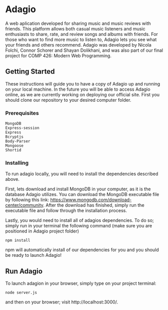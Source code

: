 # Adagio

A web aplication developed for sharing music and music reviews with friends. This platform allows both casual music listeners and music enthusiasts to share, rate, and review songs and albums with friends. For those who want to find more music to listen to, Adagio lets you see what your friends and others recommend. Adagio was developed by Nicola Folchi, Connor Schorer and Shayan Dolikhani, and was also part of our final project for COMP 426: Modern Web Programming.

## Getting Started

These instructions will guide you to have a copy of Adagio up and running on your local machine. In the future you will be able to access Adagio online, as we are currently working on deploying our official site. First you should clone our repository to your desired computer folder.

### Prerequisites


```
MongoDB
Express-session
Express
Bcryptjs
Body-Parser
Mongoose
Shortid
```

### Installing

To run adagio locally, you will need to install the dependencies described above.

First, lets download and install MongoDB in your computer, as it is the database Adagio utilizes. You can download the MongoDB executable file by following this link: https://www.mongodb.com/download-center/community. After the download has finished, simply run the executable file and follow through the installation process.

Lastly, you would need to install all of adagios dependencies. To do so; simply run in your terminal the following command (make sure you are positioned in Adagio project folder)
```
npm install
```
npm will automatically install of our dependencies for you and you should be ready to launch Adagio!

## Run Adagio

To launch adagion in your browser, simply type on your project terminal:

```
node server.js
```
and then on your browser; visit http://localhost:3000/. 


